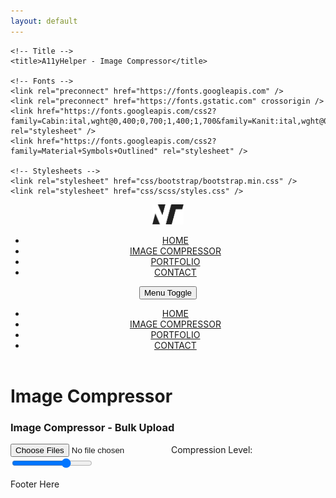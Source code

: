 ```yaml
---
layout: default
---
```


<!DOCTYPE html>
<html lang="en">
  <head>
    <meta charset="UTF-8" />
    <meta http-equiv="X-UA-Compatible" content="IE=edge" />
    <meta name="apple-mobile-web-app-capable" content="yes" />
    <meta name="apple-touch-fullscreen" content="yes" />
    <meta name="viewport" content="width=device-width, initial-scale=1.0" />
    <meta name="author" content="A11yHelper" />
    <meta name="robots" content="index, follow" />
    <meta name="googlebot" content="index, follow" />
    <link rel="apple-touch-icon" sizes="180x180" href="favicon/apple-touch-icon.png" />
    <link rel="icon" type="image/png" sizes="32x32" href="favicon/favicon-32x32.png" />
    <link rel="icon" type="image/png" sizes="16x16" href="favicon/favicon-16x16.png" />
    <link rel="manifest" href="favicon/site.webmanifest" />
    <link rel="mask-icon" href="favicon/safari-pinned-tab.svg" color="#5bbad5" />
    <meta name="msapplication-TileColor" content="#da532c" />
    <meta name="theme-color" content="#ffffff" />
    <meta name="description" content="[NEEDED]" />
    <meta name="keywords" content="[NEEDED]]" />
    <!-- Open Graph Tags -->
    <meta property="og:title" content="A11yHelper - Image Compressor" />
    <meta property="og:site_name" content="A11yHelper - Image Compressor" />
    <meta property="og:url" content="[NEEDED]" />
    <meta property="og:description" content="[NEEDED]" />
    <meta property="og:type" content="" />
    <meta property="og:image" content="images/OG-image.jpg" />
    <meta property="og:image:width" content="1200" />
    <meta property="og:image:height" content="630" />
    <meta property="og:image:alt" content="A11yHelper" />
    <meta property="og:locale" content="en_US" />
    <meta property="og:locale:alternate" content="en_US" />

    <!-- Title -->
    <title>A11yHelper - Image Compressor</title>

    <!-- Fonts -->
    <link rel="preconnect" href="https://fonts.googleapis.com" />
    <link rel="preconnect" href="https://fonts.gstatic.com" crossorigin />
    <link href="https://fonts.googleapis.com/css2?family=Cabin:ital,wght@0,400;0,700;1,400;1,700&family=Kanit:ital,wght@0,300;0,400;0,600;0,700;1,300;1,400;1,600;1,700&display=swap" rel="stylesheet" />
    <link href="https://fonts.googleapis.com/css2?family=Material+Symbols+Outlined" rel="stylesheet" />

    <!-- Stylesheets -->
    <link rel="stylesheet" href="css/bootstrap/bootstrap.min.css" />
    <link rel="stylesheet" href="css/scss/styles.css" />

  </head>
  <body>
    <header id="header">
      <nav class="main-nav">
        <div class="container-xl">
          <div class="top-section">
            <a href="/"
              ><figure class="logo">
                <img src="images/nicktesh-icon.svg" alt="A11yHelper" width="50" height="32" class="main-logo" /></figure
            ></a>
            <div class="right-side">
              <div class="nav-links">
                <ul>
                  <li>
                    <a href="/">HOME</a>
                  </li>
                  <li>
                    <a href="/image-compressor.md">IMAGE COMPRESSOR</a>
                  </li>
                  <li>
                    <a href="/">PORTFOLIO</a>
                  </li>
                  <li>
                    <a href="/">CONTACT</a>
                  </li>
                </ul>
              </div>
              <button class="mobile-menu-toggle">
                <span class="sr-only">Menu Toggle</span>
              </button>
            </div>
          </div>
        </div>
      </nav>
      <nav class="mobile-menu">
        <ul>
          <li>
            <a href="/">HOME</a>
          </li>
          <li>
            <a href="/image-compressor.md">IMAGE COMPRESSOR</a>
          </li>
          <li>
            <a href="/">PORTFOLIO</a>
          </li>
          <li>
            <a href="/">CONTACT</a>
          </li>
        </ul>
      </nav>
      <div class="mob-overlay"></div>
    </header>
    <main>
      <div class="page-hero">
        <div class="container-fluid">
          <div class="inner-banner">
            <div class="container">
              <div class="hero-content-wrapper">
                <h1>Image Compressor</h1>
              </div>
            </div>
          </div>
        </div>
      </div>
      <div class="body-content">
        <div class="module row-about-us">
          <div class="container">
            <div class="row">
              <div class="col-lg-12">
                <div class="content">
                  <h3>Image Compressor - Bulk Upload</h3>
                  <input type="file" accept="image/*" multiple onchange="handleFileInputChange(event)" />
                  <label for="compressionRange">Compression Level:</label>
                  <input type="range" id="compressionRange" min="0" max="1" step="0.1" value="0.7" />
                  <button id="downloadButton" onclick="downloadImages()" style="display: none">Download Now</button>
                </div>
              </div>
            </div>
          </div>
        </div>
      </div>
    </main>
    <footer id="footer">
      <p class="text-center">Footer Here</p>
      <!-- Scripts -->
      <script src="https://cdnjs.cloudflare.com/ajax/libs/jszip/3.7.1/jszip.min.js"></script>
      <script src="https://cdnjs.cloudflare.com/ajax/libs/FileSaver.js/2.0.5/FileSaver.min.js"></script>
      <script src="https://ajax.googleapis.com/ajax/libs/jquery/3.6.0/jquery.min.js"></script>
      <script src="js/bootstrap/bootstrap.min.js"></script>
      <script src="js/scripts.js"></script>
    </footer>
  </body>
</html>
